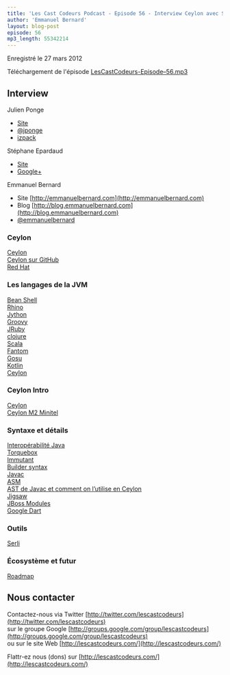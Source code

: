 ```yaml
---
title: 'Les Cast Codeurs Podcast - Episode 56 - Interview Ceylon avec Stéphane Epardaud et Emmanuel Bernard'
author: 'Emmanuel Bernard'
layout: blog-post
episode: 56
mp3_length: 55342214
---
```

Enregistré le 27 mars 2012

Téléchargement de l'épisode [LesCastCodeurs-Episode–56.mp3](http://traffic.libsyn.com/lescastcodeurs/LesCastCodeurs-Episode-56.mp3)

## Interview
Julien Ponge

- [Site](http://julien.ponge.info/)
- [@jponge](https://twitter.com/jponge)
- [izpack](http://izpack.org/)

Stéphane Epardaud

- [Site](http://stephane.epardaud.fr/)
- [Google+](https://profiles.google.com/stephane.epardaud)

Emmanuel Bernard

- Site [http://emmanuelbernard.com](http://emmanuelbernard.com)
- Blog [http://blog.emmanuelbernard.com](http://blog.emmanuelbernard.com)
- [@emmanuelbernard](https://twitter.com/emmanuelbernard)

### Ceylon
[Ceylon](http://ceylon-lang.org/)  
[Ceylon sur GitHub](https://github.com/ceylon)  
[Red Hat](http://www.redhat.com/)

### Les langages de la JVM
[Bean Shell](http://www.beanshell.org/)  
[Rhino](http://www.mozilla.org/rhino/)  
[Jython](http://www.jython.org/)  
[Groovy](http://groovy.codehaus.org/)  
[JRuby](http://jruby.org/)  
[clojure](http://clojure.org/)  
[Scala](http://www.scala-lang.org/)  
[Fantom](http://fantom.org/)  
[Gosu](http://gosu-lang.org/)  
[Kotlin](http://confluence.jetbrains.net/display/Kotlin/Welcome)  
[Ceylon](http://ceylon-lang.org)

### Ceylon Intro
[Ceylon](http://ceylon-lang.org)  
[Ceylon M2 Minitel](http://ceylon-lang.org/blog/2012/03/20/ceylon-m2-minitel/)

### Syntaxe et détails
[Interopérabilité Java](http://ceylon-lang.org/documentation/1.0/reference/interoperability/java-from-ceylon/)  
[Torquebox](http://torquebox.org/)  
[Immutant](http://immutant.org/)  
[Builder syntax](http://ceylon-lang.org/documentation/1.0/tour/named-arguments/#more_about_named_arguments)  
[Javac](http://en.wikipedia.org/wiki/Javac)  
[ASM](http://asm.ow2.org/)  
[AST de Javac et comment on l’utilise en Ceylon](http://ceylon-lang.org/blog/2011/12/08/let-it-work/)  
[Jigsaw](http://openjdk.java.net/projects/jigsaw/)  
[JBoss Modules](https://docs.jboss.org/author/display/MODULES/Home)  
[Google Dart](http://en.wikipedia.org/wiki/Dart_\(programming_language\))

### Outils
[Serli](http://www.serli.com/)

### Écosystème et futur
[Roadmap](http://ceylon-lang.org/documentation/current/roadmap/)

## Nous contacter
Contactez-nous via Twitter [http://twitter.com/lescastcodeurs](http://twitter.com/lescastcodeurs)  
sur le groupe Google [http://groups.google.com/group/lescastcodeurs](http://groups.google.com/group/lescastcodeurs)  
ou sur le site Web [http://lescastcodeurs.com/](http://lescastcodeurs.com/)

Flattr-ez nous (dons) sur [http://lescastcodeurs.com/](http://lescastcodeurs.com/)
